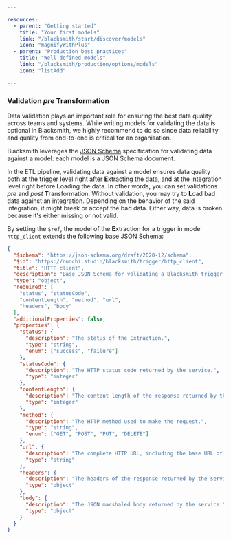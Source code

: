```yaml
---

resources:
  - parent: "Getting started"
    title: "Your first models"
    link: "/blacksmith/start/discover/models"
    icon: "magnifyWithPlus"
  - parent: "Production best practices"
    title: "Well-defined models"
    link: "/blacksmith/production/options/models"
    icon: "listAdd"

---
```


### Validation *pre* Transformation

Data validation plays an important role for ensuring the best data quality across
teams and systems. While writing models for validating the data is optional in
Blacksmith, we highly recommend to do so since data reliability and quality from
end-to-end is critical for an organisation.

Blacksmith leverages the [JSON Schema](https://json-schema.org/) specification
for validating data against a model: each model is a JSON Schema document.

In the ETL pipeline, validating data against a model ensures data quality both at
the trigger level right after **E**xtracting the data, and at the integration level
right before **L**oading the data. In other words, you can set validations *pre*
and *post* **T**ransformation. Without validation, you may try to **L**oad bad
data against an integration. Depending on the behavior of the said integration,
it might break or accept the bad data. Either way, data is broken because it's
either missing or not valid.

By setting the `$ref`, the model of the **E**xtraction for a trigger in mode
`http_client` extends the following base JSON Schema:
```json
{
  "$schema": "https://json-schema.org/draft/2020-12/schema",
  "$id": "https://nunchi.studio/blacksmith/trigger/http_client",
  "title": "HTTP client",
  "description": "Base JSON Schema for validating a Blacksmith trigger of mode `http_client`.",
  "type": "object",
  "required": [
    "status", "statusCode",
    "contentLength", "method", "url",
    "headers", "body"
  ],
  "additionalProperties": false,
  "properties": {
    "status": {
      "description": "The status of the Extraction.",
      "type": "string",
      "enum": ["success", "failure"]
    },
    "statusCode": {
      "description": "The HTTP status code returned by the service.",
      "type": "integer"
    },
    "contentLength": {
      "description": "The content length of the response returned by the service.",
      "type": "integer"
    },
    "method": {
      "description": "The HTTP method used to make the request.",
      "type": "string",
      "enum": ["GET", "POST", "PUT", "DELETE"]
    },
    "url": {
      "description": "The complete HTTP URL, including the base URL of the source, as well as the trigger's endpoint and query params.",
      "type": "string"
    },
    "headers": {
      "description": "The headers of the response returned by the service.",
      "type": "object"
    },
    "body": {
      "description": "The JSON marshaled body returned by the service.",
      "type": "object"
    }
  }
}
```
